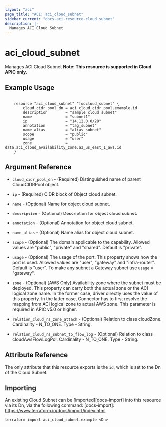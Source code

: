 ```yaml
---
layout: "aci"
page_title: "ACI: aci_cloud_subnet"
sidebar_current: "docs-aci-resource-cloud_subnet"
description: |-
  Manages ACI Cloud Subnet
---
```


# aci_cloud_subnet #
Manages ACI Cloud Subnet
<b>Note: This resource is supported in Cloud APIC only.</b>
## Example Usage ##

```hcl

	resource "aci_cloud_subnet" "foocloud_subnet" {
		cloud_cidr_pool_dn = aci_cloud_cidr_pool.example.id
		description        = "sample cloud subnet"
		name			   = "subnet1"	
		ip                 = "14.12.0.0/28"
		annotation         = "tag_subnet"
		name_alias         = "alias_subnet"
		scope              = "public"
		usage              = "user"
		zone               = data.aci_cloud_availability_zone.az_us_east_1_aws.id
	}

```


## Argument Reference ##
* `cloud_cidr_pool_dn` - (Required) Distinguished name of parent CloudCIDRPool object.
* `ip` - (Required) CIDR block of Object cloud subnet.
* `name` - (Optional) Name for object cloud subnet.
* `description` - (Optional) Description for object cloud subnet.
* `annotation` - (Optional) Annotation for object cloud subnet.
* `name_alias` - (Optional) Name alias for object cloud subnet.
* `scope` - (Optional) The domain applicable to the capability. Allowed values are "public", "private" and "shared". Default is "private".
* `usage` - (Optional) The usage of the port. This property shows how the port is used. Allowed values are "user", "gateway" and "infra-router". Default is "user". To make any subnet a Gateway subnet use `usage` = "gateway".	
* `zone` - (Optional) [AWS Only] Availability zone where the subnet must be deployed. This property can carry both the actual zone or the ACI logical zone name. In the former case, driver directly uses the value of this property. In the latter case, Connector has to first resolve the mapping from ACI logical zone to actual AWS zone. This parameter is required in APIC v5.0 or higher.

* `relation_cloud_rs_zone_attach` - (Optional) Relation to class cloudZone. Cardinality - N_TO_ONE. Type - String.
                
* `relation_cloud_rs_subnet_to_flow_log` - (Optional) Relation to class cloudAwsFlowLogPol. Cardinality - N_TO_ONE. Type - String.
                


## Attribute Reference

The only attribute that this resource exports is the `id`, which is set to the
Dn of the Cloud Subnet.

## Importing ##

An existing Cloud Subnet can be [imported][docs-import] into this resource via its Dn, via the following command:
[docs-import]: https://www.terraform.io/docs/import/index.html


```
terraform import aci_cloud_subnet.example <Dn>
```
